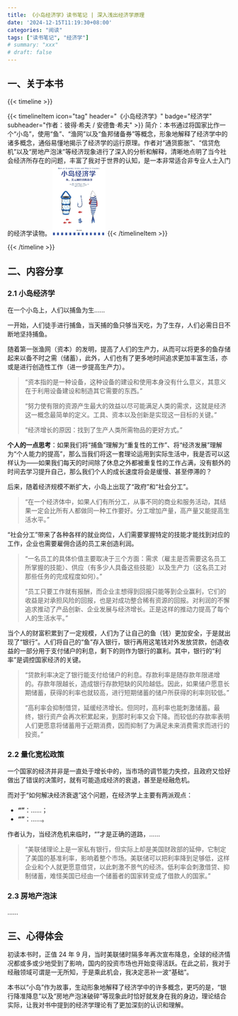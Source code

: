 ```yaml
---
title: 《小岛经济学》读书笔记 | 深入浅出经济学原理
date: '2024-12-15T11:19:30+08:00'
categories: "阅读"
tags: ["读书笔记", "经济学"]
# summary: "xxx"
# draft: false
---
```


## 一、关于本书

{{< timeline >}}

{{< timelineItem icon="tag" header="《小岛经济学》" badge="经济学" subheader="作者：彼得·希夫 / 安德鲁·希夫" >}}
简介：本书通过将国家比作一个“小岛”，使用“鱼”、“渔网”以及“鱼邦储备券”等概念，形象地解释了经济学中的诸多概念，通俗易懂地揭示了经济学的运行原理。作者对“通货膨胀”、“信贷危机”以及“房地产泡沫”等经济现象进行了深入的分析和解释，清晰地点明了当今社会经济所存在的问题，丰富了我对于世界的认知，是一本非常适合非专业人士入门的经济学读物。
<img src="./cover.jpg" width="120" alt="book cover">
{{< /timelineItem >}}

{{< /timeline >}}

## 二、内容分享

### 2.1 小岛经济学

在一个小岛上，人们以捕鱼为生……

一开始，人们徒手进行捕鱼，当天捕的鱼只够当天吃，为了生存，人们必需日日不断地坚持捕鱼。

随着第一张渔网（资本）的发明，提高了人们的生产力，从而可以将更多的鱼存储起来以备不时之需（储蓄），此外，人们也有了更多地时间追求更加丰富生活，亦或是进行创造性工作（进一步提高生产力）。

> “资本指的是一种设备，这种设备的建设和使用本身没有什么意义，其意义在于利用设备建设和制造其它需要的东西。”
>
> “努力使有限的资源产生最大的效益以尽可能满足人类的需求，这就是经济这一概念最简单的定义。工具、资本以及创新是实现这一目标的关键。”
>
> “经济增长的原因：找到了生产人类所需物品的更好方式。”

**个人的一点思考**：如果我们将“捕鱼”理解为“重复性的工作”、将“经济发展”理解为“个人能力的提高”，那么当我们将这一套理论运用到实际生活中，我是否可以这样认为——如果我们每天的时间除了休息之外都被重复性的工作占满，没有额外的时间去学习提升自己，那么我们个人的成长速度将会是缓慢、甚至停滞的？

后来，随着经济规模不断扩大，小岛上出现了“政府”和“社会分工”。

> “在一个经济体中，如果人们有所分工，从事不同的商业和服务活动，其结果一定会比所有人都做同一种工作要好。分工增加产量，高产量又能提高生活水平。”

“社会分工”带来了各种各样的就业岗位，人们需要掌握特定的技能才能找到对应的工作，企业也需要雇佣合适的员工来创造利润。

> “一名员工的具体价值主要取决于三个方面：需求（雇主是否需要这名员工所掌握的技能）、供应（有多少人具备这些技能）以及生产力（这名员工对那些任务的完成程度如何）。”
>
> “员工只要工作就有报酬，而企业主想得到回报只能等到企业赢利，它们的收益是对承担风险的回报，也是对成功整合稀有资源的回报。对利润的不懈追求推动了产品创新、企业发展与经济增长。正是这样的推动力提高了每个人的生活水平。”

当个人的财富积累到了一定规模，人们为了让自己的鱼（钱）更加安全，于是就出现了“银行”。人们将自己的“鱼”存入银行，银行再用这笔钱对外发放贷款，创造收益的一部分用于支付储户的利息，剩下的则作为银行的赢利。其中，银行的“利率”是调控国家经济的关键。

> “贷款利率决定了银行能支付给储户的利息。存款利率是随存款年限递增的。存款年限越长，造成银行存款短缺的风险越低。因此，如果储户愿意长期储蓄，获得的利率也就较高，进行短期储蓄的储户所获得的利率则较低。”
>
> “高利率会抑制借贷，延缓经济增长。但同时，高利率也能刺激储蓄。最终，银行资产会再次积累起来，到那时利率又会下降。而较低的存款率表明人们更愿意将储蓄用于近期消费，因而抑制了为满足未来消费需求而进行的投资。”

### 2.2 量化宽松政策

一个国家的经济并非是一直处于增长中的，当市场的调节能力失控，且政府又恰好做出了错误的决策时，就有可能造成经济的衰退，甚至是经融危机。

而对于“如何解决经济衰退”这个问题，在经济学上主要有两派观点：

- **“”**：……；
- **“”**：……。

作者认为，当经济危机来临时，“”才是正确的道路，……

> “美联储理论上是一家私有银行，但实际上却是美国财政部的延伸，它制定了美国的基准利率，影响着整个市场。美联储可以把利率降到足够低，这样企业和个人就更愿意借贷，以此刺激不景气的经济。低利率会刺激借贷、抑制储蓄，难怪美国已经由一个储蓄者的国家转变成了借款人的国家。”

### 2.3 房地产泡沫

……

## 三、心得体会

初读本书时，正值 24 年 9 月，当时美联储时隔多年再次宣布降息，全球的经济情况都或多或少地受到了影响，国内的投资市场也开始变得活跃。在此之前，我对于经融领域可谓是一无所知，于是乘此机会，我决定恶补一波“基础”。

本书以“小岛”作为故事，生动形象地解释了经济学中的许多概念，更巧的是，“银行降准降息”以及“房地产泡沫破碎”等现象此时恰好就发身在我的身边，理论结合实际，让我对书中提到的经济学理论有了更加深刻的认识和理解。
